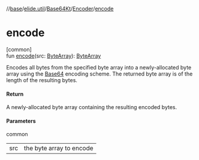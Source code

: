 //[base](../../../../index.md)/[elide.util](../../index.md)/[Base64Kt](../index.md)/[Encoder](index.md)/[encode](encode.md)

# encode

[common]\
fun [encode](encode.md)(src: [ByteArray](https://kotlinlang.org/api/latest/jvm/stdlib/kotlin/-byte-array/index.html)): [ByteArray](https://kotlinlang.org/api/latest/jvm/stdlib/kotlin/-byte-array/index.html)

Encodes all bytes from the specified byte array into a newly-allocated byte array using the [Base64](../../-base64/index.md) encoding scheme. The returned byte array is of the length of the resulting bytes.

#### Return

A newly-allocated byte array containing the resulting encoded bytes.

#### Parameters

common

| | |
|---|---|
| src | the byte array to encode |
